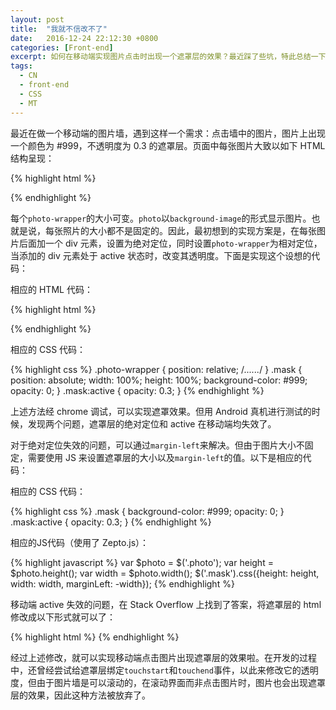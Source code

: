 ```yaml
---
layout: post
title:  "我就不信改不了"
date:   2016-12-24 22:12:30 +0800
categories: [Front-end]
excerpt: 如何在移动端实现图片点击时出现一个遮罩层的效果？最近踩了些坑，特此总结一下。
tags:
  - CN
  - front-end
  - CSS
  - MT
---
```


最近在做一个移动端的图片墙，遇到这样一个需求：点击墙中的图片，图片上出现一个颜色为 #999，不透明度为 0.3 的遮罩层。页面中每张图片大致以如下 HTML 结构呈现：

{% highlight html %}
<div class="photo-wrapper">
	<div class="photo"></div>
</div>
{% endhighlight %}

每个`photo-wrapper`的大小可变。`photo`以`background-image`的形式显示图片。也就是说，每张照片的大小都不是固定的。因此，最初想到的实现方案是，在每张图片后面加一个 div 元素，设置为绝对定位，同时设置`photo-wrapper`为相对定位，当添加的 div 元素处于 active 状态时，改变其透明度。下面是实现这个设想的代码：

相应的 HTML 代码：

{% highlight html %}
<div class="photo-wrapper">
	<div class="photo"></div>
	<div class="mask"></div>
</div>
{% endhighlight %}

相应的 CSS 代码：

{% highlight css %}
.photo-wrapper {
	position: relative;
	/*......*/
}
.mask {
	position: absolute;
	width: 100%;
	height: 100%;
	background-color: #999;
	opacity: 0;
}
.mask:active {
	opacity: 0.3;
}
{% endhighlight %}

上述方法经 chrome 调试，可以实现遮罩效果。但用 Android 真机进行测试的时候，发现两个问题，遮罩层的绝对定位和 active 在移动端均失效了。

对于绝对定位失效的问题，可以通过`margin-left`来解决。但由于图片大小不固定，需要使用 JS 来设置遮罩层的大小以及`margin-left`的值。以下是相应的代码：

相应的 CSS 代码：

{% highlight css %}
.mask {
	background-color: #999;
	opacity: 0;
}
.mask:active {
	opacity: 0.3;
}
{% endhighlight %}

相应的JS代码（使用了 Zepto.js）：

{% highlight javascript %}
var $photo = $('.photo');
var height = $photo.height();
var width = $photo.width();
$('.mask').css({height: height, width: width, marginLeft: -width});
{% endhighlight %}

移动端 active 失效的问题，在 Stack Overflow 上找到了答案，将遮罩层的 html 修改成以下形式就可以了：

{% highlight html %}
<a class="mask" href="javascript:void(0);" ontouchstart="return true;"></a>
{% endhighlight %}

经过上述修改，就可以实现移动端点击图片出现遮罩层的效果啦。在开发的过程中，还曾经尝试给遮罩层绑定`touchstart`和`touchend`事件，以此来修改它的透明度，但由于图片墙是可以滚动的，在滚动界面而非点击图片时，图片也会出现遮罩层的效果，因此这种方法被放弃了。
